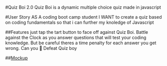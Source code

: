 #Quiz Boi 2.0
Quiz Boi is a dynamic multiple choice quiz made in javascript 

#User Story
AS A coding boot camp student
I WANT to create a quiz based on coding fundamentals
so that i can further my knoledge of Javascript

##Features
just tap the tart button to face off against Quiz Boi. Battle against the Clock as
you answer questions that will test your coding knowledge. But be careful theres
a time penalty for each answer you get wrong. Can you 🫵 Defeat Quiz boy 

##<ins>Mockup<ins>
